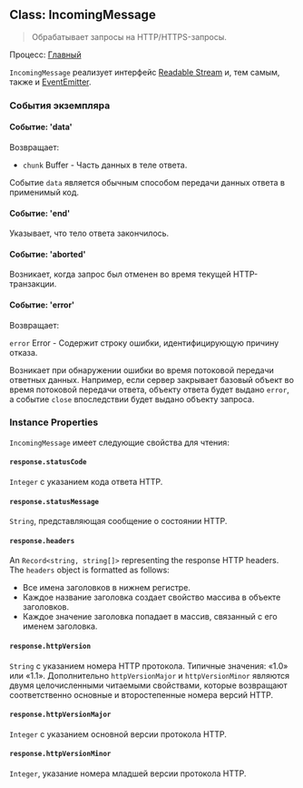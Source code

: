 ## Class: IncomingMessage

> Обрабатывает запросы на HTTP/HTTPS-запросы.

Процесс: [Главный](../glossary.md#main-process)

`IncomingMessage` реализует интерфейс [Readable Stream](https://nodejs.org/api/stream.html#stream_readable_streams) и, тем самым, также и [EventEmitter](https://nodejs.org/api/events.html#events_class_eventemitter).

### События экземпляра

#### Событие: 'data'

Возвращает:

* `chunk` Buffer - Часть данных в теле ответа.

Событие `data` является обычным способом передачи данных ответа в применимый код.

#### Событие: 'end'

Указывает, что тело ответа закончилось.

#### Событие: 'aborted'

Возникает, когда запрос был отменен во время текущей HTTP-транзакции.

#### Событие: 'error'

Возвращает:

`error` Error - Содержит строку ошибки, идентифицирующую причину отказа.

Возникает при обнаружении ошибки во время потоковой передачи ответных данных. Например, если сервер закрывает базовый объект во время потоковой передачи ответа, объекту ответа будет выдано `error`, а событие `close` впоследствии будет выдано объекту запроса.

### Instance Properties

`IncomingMessage` имеет следующие свойства для чтения:

#### `response.statusCode`

`Integer` с указанием кода ответа HTTP.

#### `response.statusMessage`

`String`, представляющая сообщение о состоянии HTTP.

#### `response.headers`

An `Record<string, string[]>` representing the response HTTP headers. The `headers` object is formatted as follows:

* Все имена заголовков в нижнем регистре.
* Каждое название заголовка создает свойство массива в объекте заголовков.
* Каждое значение заголовка попадает в массив, связанный с его именем заголовка.

#### `response.httpVersion`

`String` с указанием номера HTTP протокола. Типичные значения: «1.0» или «1.1». Дополнительно `httpVersionMajor` и `httpVersionMinor` являются двумя целочисленными читаемыми свойствами, которые возвращают соответственно основные и второстепенные номера версий HTTP.

#### `response.httpVersionMajor`

`Integer` с указанием основной версии протокола HTTP.

#### `response.httpVersionMinor`

`Integer`, указание номера младшей версии протокола HTTP.
